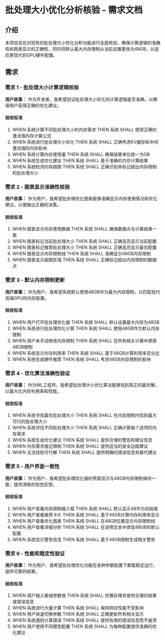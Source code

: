 # 批处理大小优化分析核验 - 需求文档

## 介绍

本项目旨在对现有的批处理大小优化分析功能进行全面核验，确保计算逻辑的准确性和图表显示的正确性，同时将默认最大内存限制从当前设置更改为48GB，以适应更现代的GPU硬件配置。

## 需求

### 需求 1 - 批处理大小计算逻辑核验

**用户故事：** 作为开发者，我希望验证批处理大小优化的计算逻辑是否准确，以确保用户获得正确的优化建议。

#### 验收标准

1. WHEN 系统计算不同批处理大小的内存需求 THEN 系统 SHALL 使用正确的激活值内存计算公式
2. WHEN 系统进行批处理大小优化 THEN 系统 SHALL 正确考虑KV缓存和中间激活值的内存影响
3. WHEN 系统计算内存使用量 THEN 系统 SHALL 确保结果单位统一为GB
4. WHEN 系统生成优化建议 THEN 系统 SHALL 基于准确的内存计算结果
5. WHEN 系统检测内存超限 THEN 系统 SHALL 正确识别并标记超出内存限制的批处理大小

### 需求 2 - 图表显示准确性核验

**用户故事：** 作为用户，我希望批处理优化图表能够准确显示内存使用情况和优化建议，以便做出正确的决策。

#### 验收标准

1. WHEN 图表显示内存使用数据 THEN 系统 SHALL 确保数据点与计算结果一致
2. WHEN 图表标记当前批处理大小 THEN 系统 SHALL 正确高亮显示当前配置
3. WHEN 图表标记推荐批处理大小 THEN 系统 SHALL 正确高亮显示最优配置
4. WHEN 图表显示内存限制线 THEN 系统 SHALL 准确显示48GB内存限制
5. WHEN 图表显示超限区域 THEN 系统 SHALL 正确标记超出内存限制的数据点

### 需求 3 - 默认内存限制更新

**用户故事：** 作为用户，我希望系统默认使用48GB作为最大内存限制，以匹配现代高端GPU的内存配置。

#### 验收标准

1. WHEN 用户打开批处理优化器 THEN 系统 SHALL 默认设置最大内存为48GB
2. WHEN 系统进行批处理优化计算 THEN 系统 SHALL 使用48GB作为默认内存限制
3. WHEN 用户未手动修改内存限制 THEN 系统 SHALL 在所有相关计算中使用48GB限制
4. WHEN 系统显示内存利用率 THEN 系统 SHALL 基于48GB计算利用率百分比
5. WHEN 系统生成硬件推荐 THEN 系统 SHALL 考虑48GB内存限制的影响

### 需求 4 - 优化算法准确性验证

**用户故事：** 作为ML工程师，我希望批处理大小优化算法能够找到真正的最优解，以最大化内存利用率和性能。

#### 验收标准

1. WHEN 系统寻找最优批处理大小 THEN 系统 SHALL 在内存限制内找到最大可行的批处理大小
2. WHEN 系统评估不同批处理大小 THEN 系统 SHALL 正确计算每个选项的内存需求
3. WHEN 系统生成优化建议 THEN 系统 SHALL 提供合理的警告和建议信息
4. WHEN 内存需求接近限制 THEN 系统 SHALL 提供适当的安全边距建议
5. WHEN 无法找到可行解 THEN 系统 SHALL 提供明确的错误信息和替代建议

### 需求 5 - 用户界面一致性

**用户故事：** 作为用户，我希望批处理优化器的界面显示与48GB内存限制保持一致，提供清晰的视觉反馈。

#### 验收标准

1. WHEN 用户查看内存限制输入框 THEN 系统 SHALL 默认显示48作为初始值
2. WHEN 用户查看推荐卡片 THEN 系统 SHALL 基于48GB计算内存利用率显示
3. WHEN 用户查看优化图表 THEN 系统 SHALL 在48GB位置显示内存限制线
4. WHEN 用户查看详细分析 THEN 系统 SHALL 在说明文本中体现48GB的默认配置
5. WHEN 系统显示警告信息 THEN 系统 SHALL 基于48GB限制生成相关警告

### 需求 6 - 性能和稳定性验证

**用户故事：** 作为用户，我希望批处理优化功能在各种参数配置下都能稳定运行，提供可靠的结果。

#### 验收标准

1. WHEN 用户输入极端参数值 THEN 系统 SHALL 优雅处理并提供合理的结果或错误信息
2. WHEN 系统进行大量计算 THEN 系统 SHALL 保持响应性能不受影响
3. WHEN 用户快速切换参数 THEN 系统 SHALL 正确更新所有相关显示
4. WHEN 系统遇到计算错误 THEN 系统 SHALL 提供有用的错误信息而不崩溃
5. WHEN 用户使用不同模型配置 THEN 系统 SHALL 为每种配置提供准确的优化建议